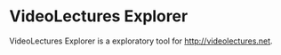 # VideoLectures Explorer

VideoLectures Explorer is a exploratory tool for http://videolectures.net.


